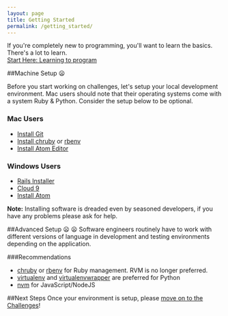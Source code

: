 ```yaml
---
layout: page
title: Getting Started
permalink: /getting_started/
---
```


If you're completely new to programming, you'll want to learn the basics. There's a lot to learn.   
[Start Here: Learning to program](/resources)

##Machine Setup :frowning:  

Before you start working on challenges, let's setup your local development environment. Mac users should note that their operating systems come with a system Ruby & Python. Consider the setup below to be optional.

### Mac Users  
- [Install Git](http://git-scm.com/download/)  
- [Install chruby](https://github.com/postmodern/chruby) or [rbenv](https://github.com/sstephenson/rbenv)  
- [Install Atom Editor](https://atom.io/)

### Windows Users  
- [Rails Installer](http://railsinstaller.org/en)  
- [Cloud 9](https://c9.io/)  
- [Install Atom](https://chocolatey.org/packages/atom)  

__Note:__ Installing software is dreaded even by seasoned developers, if you have any problems please ask for help.  

##Advanced Setup :frowning: :frowning:
Software engineers routinely have to work with different versions of language in development and testing environments depending on the application.

###Recommendations
- [chruby](https://github.com/postmodern/chruby) or [rbenv](https://github.com/sstephenson/rbenv) for Ruby management. RVM is no longer preferred.  
- [virtualenv](https://virtualenv.pypa.io/en/latest/installation.html) and [virtualenvwrapper](https://virtualenvwrapper.readthedocs.org/en/latest/) are preferred for Python  
- [nvm](https://github.com/creationix/nvm) for JavaScript/NodeJS

##Next Steps
Once your environment is setup, please [move on to the Challenges](/challenges/)!
